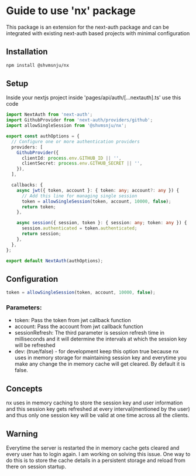 # Guide to use 'nx' package

This package is an extension for the next-auth package and can be integrated with existing next-auth based projects with minimal configuration

## Installation

```bash
npm install @shvmsnju/nx
```

## Setup

Inside your nextjs project inside 'pages/api/auth/[...nextauth].ts' use this code

```Typescript
import NextAuth from 'next-auth';
import GithubProvider from 'next-auth/providers/github';
import allowSingleSession from '@shvmsnju/nx';

export const authOptions = {
  // Configure one or more authentication providers
  providers: [
    GithubProvider({
      clientId: process.env.GITHUB_ID || '',
      clientSecret: process.env.GITHUB_SECRET || '',
    }),
  ],

  callbacks: {
    async jwt({ token, account }: { token: any; account?: any }) {
      // Add this line for managing single session
      token = allowSingleSession(token, account, 10000, false);
      return token;
    },

    async session({ session, token }: { session: any; token: any }) {
      session.authenticated = token.authenticated;
      return session;
    },
  },
};

export default NextAuth(authOptions);

```

## Configuration

```Typescript
token = allowSingleSession(token, account, 10000, false);
```

### Parameters:

- token: Pass the token from jwt callback function
- account: Pass the account from jwt callback function
- sessionRefresh: The third parameter is session refresh time in milliseconds and it will determine the intervals at which the session key will be refreshed
- dev: (true/false) - for development keep this option true because nx uses in memory storage for maintaining session key and everytime you make any change the in memory cache will get cleared. By default it is false.

## Concepts

nx uses in memory caching to store the session key and user information and this session key gets refreshed at every interval(mentioned by the user) and thus only one session key will be valid at one time across all the clients.

## Warning

Everytime the server is restarted the in memory cache gets cleared and every user has to login again. I am working on solving this issue. One way to do this is to store the cache details in a persistent storage and reload from there on session startup.
